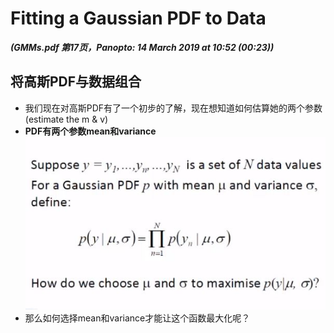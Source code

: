 # Fitting a Gaussian PDF to Data
***(GMMs.pdf 第17页，Panopto: 14 March 2019 at 10:52 (00:23))***

## 将高斯PDF与数据组合
* 我们现在对高斯PDF有了一个初步的了解，现在想知道如何估算她的两个参数(estimate the m & v)
* **PDF有两个参数mean和variance**  
![](./img/fit.JPG)  
* 那么如何选择mean和variance才能让这个函数最大化呢？


